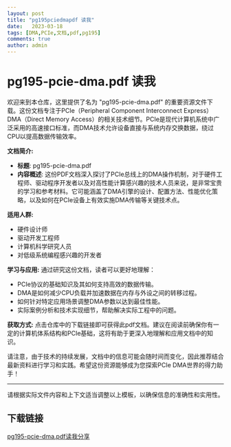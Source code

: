 ```yaml
---
layout: post
title: "pg195pciedmapdf 读我"
date:   2023-03-18
tags: [DMA,PCIe,文档,pdf,pg195]
comments: true
author: admin
---
```

# pg195-pcie-dma.pdf 读我

欢迎来到本仓库，这里提供了名为 "pg195-pcie-dma.pdf" 的重要资源文件下载。这份文档专注于PCIe（Peripheral Component Interconnect Express）DMA（Direct Memory Access）的相关技术细节。PCIe是现代计算机系统中广泛采用的高速接口标准，而DMA技术允许设备直接与系统内存交换数据，绕过CPU以提高数据传输效率。

**文档简介:**
- **标题**: pg195-pcie-dma.pdf
- **内容概述**: 这份PDF文档深入探讨了PCIe总线上的DMA操作机制，对于硬件工程师、驱动程序开发者以及对高性能计算感兴趣的技术人员来说，是非常宝贵的学习和参考材料。它可能涵盖了DMA引擎的设计、配置方法、性能优化策略，以及如何在PCIe设备上有效实施DMA传输等关键技术点。
  
**适用人群:**
- 硬件设计师
- 驱动开发工程师
- 计算机科学研究人员
- 对低级系统编程感兴趣的开发者

**学习与应用:**
通过研究这份文档，读者可以更好地理解：
- PCIe协议的基础知识及其如何支持高效的数据传输。
- DMA是如何减少CPU负载并加速数据在内存与外设之间的转移过程。
- 如何针对特定应用场景调整DMA参数以达到最佳性能。
- 实际案例分析和技术实现细节，帮助解决实际工程中的问题。

**获取方式:**
点击仓库中的下载链接即可获得此pdf文档。建议在阅读前确保你有一定的计算机体系结构和PCIe基础，这将有助于更深入地理解和应用文档中的知识。

请注意，由于技术的持续发展，文档中的信息可能会随时间而变化，因此推荐结合最新资料进行学习和实践。希望这份资源能够成为您探索PCIe DMA世界的得力助手！

---

请根据实际文件内容和上下文适当调整以上模板，以确保信息的准确性和实用性。

## 下载链接

[pg195-pcie-dma.pdf读我分享](https://pan.quark.cn/s/f1b83a3c6131)